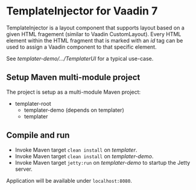 # TemplateInjector for Vaadin 7

TemplateInjector is a layout component that supports layout based on a given HTML fragement (similar to Vaadin CustomLayout).
Every HTML element within the HTML fragment that is marked with an *id* tag can be used to assign a Vaadin component to that specific element.
 
See *templater-demo/.../TemplaterUI* for a typical use-case.

## Setup Maven multi-module project

The project is setup as a multi-module Maven project:

* templater-root
  * templater-demo (depends on templater)
  * templater 


## Compile and run

* Invoke Maven target `clean install` on *templater*.
* Invoke Maven target `clean install` on *templater-demo*.
* Invoke Maven target `jetty:run` on *templater-demo* to startup the Jetty server.

Application will be available under `localhost:8080`.
